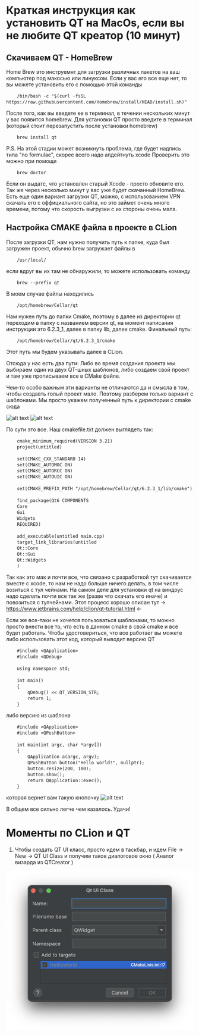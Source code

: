 Краткая инструкция как установить QT на MacOs, если вы не любите QT креатор (10 минут)
==========
Скачиваем QT - HomeBrew
----------
Home Brew это инструемнт для загрузки различных пакетов на ваш компьютер под макосью или линуксом. Если у вас его все еще нет, то вы можете установить его с помощью этой команды

        /bin/bash -c "$(curl -fsSL https://raw.githubusercontent.com/Homebrew/install/HEAD/install.sh)"
        
После того, как вы введете ее в терминал, в течении нескольких минут у вас появится homebrew.
Для установки QT просто введите в терминал (который стоит перезапустить после установки homebrew)

        brew install qt
        
        
P.S. На этой стадии может возникнуть проблема, где будет надпись типа "no formulae", скорее всего надо апдейтнуть xcode
Проверить это можно при помощи 

        brew doctor
        
Если он выдатс, что установлен старый Xcode - просто обновите его.        
Так же через несколько минут у вас уже будет скачанный HomeBrew. Есть еще один вариант загрузки QT, можно, с использованием VPN скачать его с оффициального сайта, но это займет очень много времени, потому что скорость выгрузки с их стороны очень мала.

Настройка CMAKE файла в проекте в CLion
---------
После загрузки QT, нам нужно получить путь к папке, куда был загружен проект, обычно brew загружает файлы в

        /usr/local/
      
если вдруг вы их там не обнаружили, то можете использовать команду

        brew --prefix qt
        
В моем случае файлы находились 

        /opt/homebrew/Cellar/qt
        
Нам нужен путь до папки Cmake, поэтому в далее из директории qt переходим в папку с названием версии qt, на момент написания инструкции это 6.2.3_1, далее в папку lib, далее cmake. Финальный путь:

        /opt/homebrew/Cellar/qt/6.2.3_1/cmake

Этот путь мы будем указывать далее в CLion.

Отсюда у нас есть два пути: Либо во время создания проекта мы выбираем один из двух QT-шных шаблонов, либо создаем свой проект и там уже прописываем все в CMake файле.

Чем-то особо важным эти варианты не отличаются да и смысла в том, чтобы создавть голый проект мало. Поэтому разберем только вариант с шаблонами. Мы просто укажем полученный путь к директории с cmake сюда

![alt text](https://github.com/GennaFomin/QT-Clion-/blob/main/Снимок%20экрана%202022-05-13%20в%2005.14.39.png)
![alt text](https://github.com/GennaFomin/QT-Clion-/blob/main/Снимок%20экрана%202022-05-13%20в%2005.18.48.png)

По сути это все. Наш cmakefile.txt должен выглядеть так:

        cmake_minimum_required(VERSION 3.21)
        project(untitled)
        
        set(CMAKE_CXX_STANDARD 14)
        set(CMAKE_AUTOMOC ON)
        set(CMAKE_AUTORCC ON)
        set(CMAKE_AUTOUIC ON)
        
        set(CMAKE_PREFIX_PATH "/opt/homebrew/Cellar/qt/6.2.3_1/lib/cmake")
        
        find_package(Qt6 COMPONENTS
        Core
        Gui
        Widgets
        REQUIRED)
        
        add_executable(untitled main.cpp)
        target_link_libraries(untitled
        Qt::Core
        Qt::Gui
        Qt::Widgets
        )
        
Так как это мак и почти все, что связано с разработкой тут скачивается вместе с xcode, то нам не надо больше ничего делать, в том числе возиться с тул чейнами. На самом деле для установки qt на виндоус надо сделать почти все так же (разве что скачать его иначе) и повозиться с тулчейнами. Этот процесс хорошо описан тут -> https://www.jetbrains.com/help/clion/qt-tutorial.html <-

Если же все-таки не хочется пользоваться шаблонами, то можно просто внести все то, что есть в данном cmake в свой cmake и все будет работать. Чтобы удостовериться, что все работает вы можете либо использовать этот код, который выводит версию QT

        #include <QApplication>
        #include <QDebug>
        
        using namespace std;
        
        int main() 
        {
            qDebug() << QT_VERSION_STR;
            return 1;
        }

либо версию из шаблона

        #include <QApplication>
        #include <QPushButton>
        
        int main(int argc, char *argv[]) 
        {
            QApplication a(argc, argv);
            QPushButton button("Hello world!", nullptr);
            button.resize(200, 100);
            button.show();
            return QApplication::exec();
        }
        
которая вернет вам такую кнопочку
![alt text](https://github.com/GennaFomin/QT-Clion-/blob/main/Снимок%20экрана%202022-05-13%20в%2005.19.14.png)

В общем все сильно легче чем казалось. Удачи!

Моменты по CLion и QT
==============
1) Чтобы создать QT UI класс, просто идем в таскбар, и идем File -> New -> QT UI Class и получим такое диалоговое окно ( Аналог визарда из QTCreator )

![alt text](https://github.com/GennaFomin/QT-Clion/blob/main/Снимок%20экрана%202022-05-16%20в%2017.48.03.png) 
